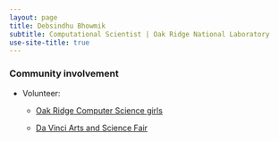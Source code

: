 ```yaml
---
layout: page
title: Debsindhu Bhowmik
subtitle: Computational Scientist | Oak Ridge National Laboratory  
use-site-title: true
---
```


### **Community involvement**      

- Volunteer:   

   - [Oak Ridge Computer Science girls](https://www.orcsgirls.org/)     
   
   - [Da Vinci Arts and Science Fair](https://sites.google.com/site/davinciartssciencefair//home)   

